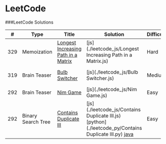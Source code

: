 LeetCode
========

###LeetCode Solutions


| # | Type | Title | Solution | Difficulty | Analysis
| --- | --- | --- | --- | --- | --- |
|329|Memoization|[Longest Increasing Path in a Matrix](https://leetcode.com/problems/longest-increasing-path-in-a-matrix/) | [js](./leetcode_js/Longest Increasing Path in a Matrix.js)|Hard|[AC](./analysis/Longest Increasing Path in a Matrix.md)|
|319|Brain Teaser|[Bulb Switcher](https://leetcode.com/problems/bulb-switcher/) | [js](./leetcode_js/Bulb Switcher.js)|Medium|[AC](./analysis/Bulb Switcher.md)|
|292|Brain Teaser|[Nim Game](https://leetcode.com/problems/nim-game/)|[js](./leetcode_js/Nim Game.js)|Easy|[AC](./analysis/Nim Game.md)|
|292|Binary Search Tree|[Contains Duplicate III](https://leetcode.com/problems/contains-duplicate-iii/)|[js](./leetcode_js/Contains Duplicate III.js) [python](./leetcode_py/Contains Duplicate III.py) [java](./leetcode_java/contains-duplicate-iii/Solution.java)|Easy|[AC](./analysis/Contains Duplicate III.md)|
